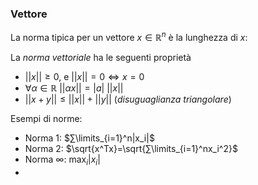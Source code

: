 ### Vettore

La norma tipica per un vettore $x∈ℝ^n$ è la lunghezza di $x$:

La *norma vettoriale* ha le seguenti proprietà
- $||x||≥0$, e $||x||=0⇔x=0$
- $∀α∈ℝ\:||αx||=|a|\:||x||$
- $||x+y||≤||x||+||y||$ (*disuguaglianza triangolare*)

Esempi di norme:
- Norma 1: $∑\limits_{i=1}^n|x_i|$
- Norma 2: $\sqrt{x^Tx}=\sqrt{∑\limits_{i=1}^nx_i^2}$
- Norma ∞: $\max_i |x_i|$
- 